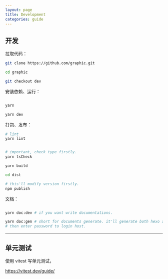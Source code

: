 ```yaml
---
layout: page
title: Development
categories: guide
---
```


## 开发

拉取代码：

```sh
git clone https://github.com/graphic.git

cd graphic

git checkout dev
```

安装依赖、运行：

```sh

yarn

yarn dev

```

打包、发布：

```sh
# lint
yarn lint


# important, check type firstly.
yarn tsCheck

yarn build

cd dist

# this'll modify version firstly.
npm publish

```

文档：

```sh

yarn doc:dev # if you want write documentations.

yarn doc:gen # short for documents generate. it'll generate both hexo and typedoc.
# then enter password to login host.
```

---

## 单元测试

使用 vitest 写单元测试，

https://vitest.dev/guide/
